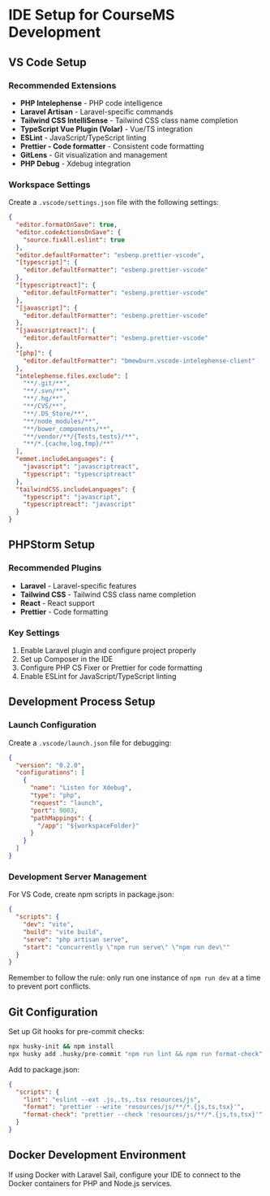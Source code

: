 # IDE Setup for CourseMS Development

## VS Code Setup

### Recommended Extensions

- **PHP Intelephense** - PHP code intelligence
- **Laravel Artisan** - Laravel-specific commands
- **Tailwind CSS IntelliSense** - Tailwind CSS class name completion
- **TypeScript Vue Plugin (Volar)** - Vue/TS integration
- **ESLint** - JavaScript/TypeScript linting
- **Prettier - Code formatter** - Consistent code formatting
- **GitLens** - Git visualization and management
- **PHP Debug** - Xdebug integration

### Workspace Settings

Create a `.vscode/settings.json` file with the following settings:

```json
{
  "editor.formatOnSave": true,
  "editor.codeActionsOnSave": {
    "source.fixAll.eslint": true
  },
  "editor.defaultFormatter": "esbenp.prettier-vscode",
  "[typescript]": {
    "editor.defaultFormatter": "esbenp.prettier-vscode"
  },
  "[typescriptreact]": {
    "editor.defaultFormatter": "esbenp.prettier-vscode"
  },
  "[javascript]": {
    "editor.defaultFormatter": "esbenp.prettier-vscode"
  },
  "[javascriptreact]": {
    "editor.defaultFormatter": "esbenp.prettier-vscode"
  },
  "[php]": {
    "editor.defaultFormatter": "bmewburn.vscode-intelephense-client"
  },
  "intelephense.files.exclude": [
    "**/.git/**",
    "**/.svn/**",
    "**/.hg/**",
    "**/CVS/**",
    "**/.DS_Store/**",
    "**/node_modules/**",
    "**/bower_components/**",
    "**/vendor/**/{Tests,tests}/**",
    "**/*.{cache,log,tmp}/**"
  ],
  "emmet.includeLanguages": {
    "javascript": "javascriptreact",
    "typescript": "typescriptreact"
  },
  "tailwindCSS.includeLanguages": {
    "typescript": "javascript",
    "typescriptreact": "javascript"
  }
}
```

## PHPStorm Setup

### Recommended Plugins

- **Laravel** - Laravel-specific features
- **Tailwind CSS** - Tailwind CSS class name completion
- **React** - React support
- **Prettier** - Code formatting

### Key Settings

1. Enable Laravel plugin and configure project properly
2. Set up Composer in the IDE
3. Configure PHP CS Fixer or Prettier for code formatting
4. Enable ESLint for JavaScript/TypeScript linting

## Development Process Setup

### Launch Configuration

Create a `.vscode/launch.json` file for debugging:

```json
{
  "version": "0.2.0",
  "configurations": [
    {
      "name": "Listen for Xdebug",
      "type": "php",
      "request": "launch",
      "port": 9003,
      "pathMappings": {
        "/app": "${workspaceFolder}"
      }
    }
  ]
}
```

### Development Server Management

For VS Code, create npm scripts in package.json:

```json
{
  "scripts": {
    "dev": "vite",
    "build": "vite build",
    "serve": "php artisan serve",
    "start": "concurrently \"npm run serve\" \"npm run dev\""
  }
}
```

Remember to follow the rule: only run one instance of `npm run dev` at a time to prevent port conflicts.

## Git Configuration

Set up Git hooks for pre-commit checks:

```bash
npx husky-init && npm install
npx husky add .husky/pre-commit "npm run lint && npm run format-check"
```

Add to package.json:

```json
{
  "scripts": {
    "lint": "eslint --ext .js,.ts,.tsx resources/js",
    "format": "prettier --write 'resources/js/**/*.{js,ts,tsx}'",
    "format-check": "prettier --check 'resources/js/**/*.{js,ts,tsx}'"
  }
}
```

## Docker Development Environment

If using Docker with Laravel Sail, configure your IDE to connect to the Docker containers for PHP and Node.js services.